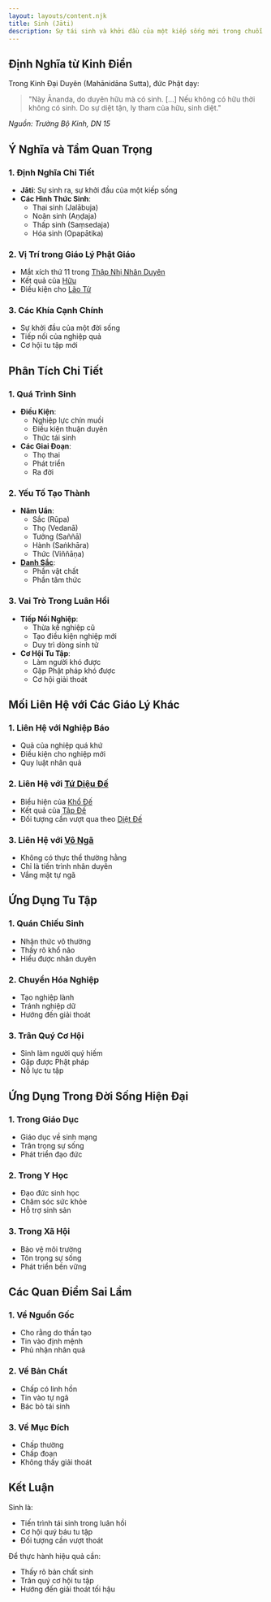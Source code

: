 ```yaml
---
layout: layouts/content.njk
title: Sinh (Jāti)
description: Sự tái sinh và khởi đầu của một kiếp sống mới trong chuỗi luân hồi sinh tử
---
```


## Định Nghĩa từ Kinh Điển

Trong Kinh Đại Duyên (Mahānidāna Sutta), đức Phật dạy:

> "Này Ānanda, do duyên hữu mà có sinh. [...] Nếu không có hữu thời không có sinh. Do sự diệt tận, ly tham của hữu, sinh diệt."

*Nguồn: Trường Bộ Kinh, DN 15*

## Ý Nghĩa và Tầm Quan Trọng

### 1. Định Nghĩa Chi Tiết
- **Jāti**: Sự sinh ra, sự khởi đầu của một kiếp sống
- **Các Hình Thức Sinh**:
  - Thai sinh (Jalābuja)
  - Noãn sinh (Aṇḍaja)
  - Thấp sinh (Saṃsedaja)
  - Hóa sinh (Opapātika)

### 2. Vị Trí trong Giáo Lý Phật Giáo
- Mắt xích thứ 11 trong [Thập Nhị Nhân Duyên](/content/thap-nhi-nhan-duyen/)
- Kết quả của [Hữu](/content/huu/)
- Điều kiện cho [Lão Tử](/content/lao-tu/)

### 3. Các Khía Cạnh Chính
- Sự khởi đầu của một đời sống
- Tiếp nối của nghiệp quả
- Cơ hội tu tập mới

## Phân Tích Chi Tiết

### 1. Quá Trình Sinh
- **Điều Kiện**:
  - Nghiệp lực chín muồi
  - Điều kiện thuận duyên
  - Thức tái sinh
- **Các Giai Đoạn**:
  - Thọ thai
  - Phát triển
  - Ra đời

### 2. Yếu Tố Tạo Thành
- **Năm Uẩn**:
  - Sắc (Rūpa)
  - Thọ (Vedanā)
  - Tưởng (Saññā)
  - Hành (Saṅkhāra)
  - Thức (Viññāṇa)
- **[Danh Sắc](/content/danh-sac/)**:
  - Phần vật chất
  - Phần tâm thức

### 3. Vai Trò Trong Luân Hồi
- **Tiếp Nối Nghiệp**:
  - Thừa kế nghiệp cũ
  - Tạo điều kiện nghiệp mới
  - Duy trì dòng sinh tử
- **Cơ Hội Tu Tập**:
  - Làm người khó được
  - Gặp Phật pháp khó được
  - Cơ hội giải thoát

## Mối Liên Hệ với Các Giáo Lý Khác

### 1. Liên Hệ với Nghiệp Báo
- Quả của nghiệp quá khứ
- Điều kiện cho nghiệp mới
- Quy luật nhân quả

### 2. Liên Hệ với [Tứ Diệu Đế](/content/tu-dieu-de/)
- Biểu hiện của [Khổ Đế](/content/kho-de/)
- Kết quả của [Tập Đế](/content/tap-de/)
- Đối tượng cần vượt qua theo [Diệt Đế](/content/diet-de/)

### 3. Liên Hệ với [Vô Ngã](/content/vo-nga/)
- Không có thực thể thường hằng
- Chỉ là tiến trình nhân duyên
- Vắng mặt tự ngã

## Ứng Dụng Tu Tập

### 1. Quán Chiếu Sinh
- Nhận thức vô thường
- Thấy rõ khổ não
- Hiểu được nhân duyên

### 2. Chuyển Hóa Nghiệp
- Tạo nghiệp lành
- Tránh nghiệp dữ
- Hướng đến giải thoát

### 3. Trân Quý Cơ Hội
- Sinh làm người quý hiếm
- Gặp được Phật pháp
- Nỗ lực tu tập

## Ứng Dụng Trong Đời Sống Hiện Đại

### 1. Trong Giáo Dục
- Giáo dục về sinh mạng
- Trân trọng sự sống
- Phát triển đạo đức

### 2. Trong Y Học
- Đạo đức sinh học
- Chăm sóc sức khỏe
- Hỗ trợ sinh sản

### 3. Trong Xã Hội
- Bảo vệ môi trường
- Tôn trọng sự sống
- Phát triển bền vững

## Các Quan Điểm Sai Lầm

### 1. Về Nguồn Gốc
- Cho rằng do thần tạo
- Tin vào định mệnh
- Phủ nhận nhân quả

### 2. Về Bản Chất
- Chấp có linh hồn
- Tin vào tự ngã
- Bác bỏ tái sinh

### 3. Về Mục Đích
- Chấp thường
- Chấp đoạn
- Không thấy giải thoát

## Kết Luận

Sinh là:
- Tiến trình tái sinh trong luân hồi
- Cơ hội quý báu tu tập
- Đối tượng cần vượt thoát

Để thực hành hiệu quả cần:
- Thấy rõ bản chất sinh
- Trân quý cơ hội tu tập
- Hướng đến giải thoát tối hậu
